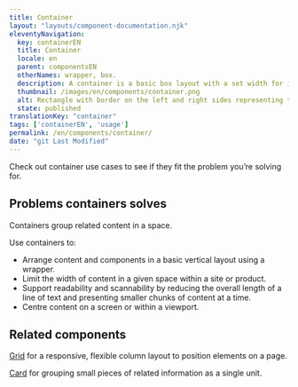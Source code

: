 ```yaml
---
title: Container
layout: "layouts/component-documentation.njk"
eleventyNavigation:
  key: containerEN
  title: Container
  locale: en
  parent: componentsEN
  otherNames: wrapper, box.
  description: A container is a basic box layout with a set width for its contents.
  thumbnail: /images/en/components/container.png
  alt: Rectangle with border on the left and right sides representing the width of the container.
  state: published
translationKey: "container"
tags: ['containerEN', 'usage']
permalink: /en/components/container/
date: "git Last Modified"
---
```


Check out container use cases to see if they fit the problem you’re solving for.

## Problems containers solves

Containers group related content in a space.

Use containers to:

- Arrange content and components in a basic vertical layout using a wrapper. 
- Limit the width of content in a given space within a site or product.  
- Support readability and scannability by reducing the overall length of a line of text and presenting smaller chunks of content at a time.
- Centre content on a screen or within a viewport.

<article class="bg-full-width bg-primary text-light pt-500 pb-400 my-500">
  <h2 class="mt-0 mb-400">Related components</h2>

  <a href="{{ links.grid }}" class="link-light">Grid</a> for a responsive, flexible column layout to position elements on a page.

  <a href="{{ links.card }}" class="link-light">Card</a> for grouping small pieces of related information as a single unit.
</article>
